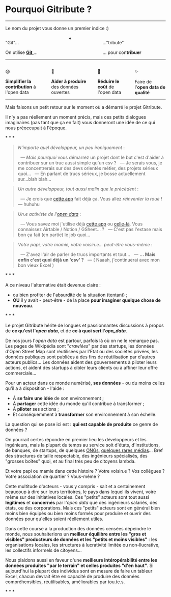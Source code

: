 
<h1 class="has-text-centered">
  Pourquoi Gitribute ?
</h1>

---

<p class="has-text-centered">
  Le nom du projet vous donne un premier indice :)
</p>

<div class="columns is-mobile is-centered is-v-centered">
  <div class="column is-5 has-text-right">
    <p class="has-text-weight-bold mb-1">
      "Git"...
    </p>
    <span class="is-italic is-size-6">
      On utilise
      <a href="https://en.wikipedia.org/wiki/Git" target="_blank">
        <b>Git</b>
      </a> ...
    </span>
  </div>
  <div class="column is-1 has-text-grey-light mt-4 has-text-centered">
    <b>+</b>
  </div>
  <div class="column is-5 has-text-left">
    <p class="has-text-weight-bold mb-1">
     ..."tribute"
    </p>
    <span class="is-italic is-size-6">
      ... pour con<b>tribuer</b>
    </span>
  </div>
</div>

---

<div class="columns is-4 is-centered">
  <div class="column is-3 is-mobile-6 has-text-centered">
    <p class="is-size-3 mb-3">
      😅
    </p>
    <b>Simplifier la contribution</b> à l'open data
  </div>
  <div class="column is-3 is-mobile-6 has-text-centered">
    <p class="is-size-3 mb-3">
      🔧
    </p>
    <b>Aider à produire</b> des données ouvertes
  </div>
  <div class="column is-3 is-mobile-6 has-text-centered">
    <p class="is-size-3 mb-3">
      💸
    </p>
    <b>Réduire le coût</b> de l'open data
  </div>
  <div class="column is-3 is-mobile-6 has-text-centered">
    <p class="is-size-3 mb-3">
      ✨
    </p>
    Faire de l'<b>open data de qualité</b>
  </div>
</div>

---

Mais faisons un petit retour sur le moment où a démarré le projet Gitribute.

Il n'y a pas réellement un moment précis, mais ces petits dialogues imaginaires (pas tant que ça en fait) vous donneront une idée de ce qui nous préoccupait à l'époque.

<p class="has-text-centered mt-3 mb-4">
  * * *
</p>

> _N'importe quel développeur, un peu ironiquement_ :
>
> &nbsp; — _Mais pourquoi_ vous démarrez un projet dont le but c'est d'aider à contribuer sur un truc aussi simple qu'un csv ?
> &nbsp; — Je serais vous, je me concentrerais sur des devs orientés métier, des projets sérieux quoi...
> &nbsp; — En parlant de trucs sérieux, je bosse actuellement sur...blah blah...

> _Un autre développeur, tout aussi malin que le précédent_ :
>
> &nbsp; — Je crois que [cette app](/benchmark) fait déjà ça. Vous allez _réinventer la roue !_
> &nbsp; — huhuhu
<!-- > &nbsp;&nbsp;&nbsp;&nbsp;&nbsp;&nbsp; _( ...engineers )_ -->

> _Un.e activiste de l'[open data](https://okfn.org/opendata/)_ :
>
> &nbsp; — Vous savez moi j'utilise déjà [cette app](/benchmark) ou [celle-là](/benchmark). Vous connaissez Airtable / Notion / GSheet... ?
> &nbsp; — C'est pas l'extase mais bon ça fait (en partie) le job quoi...

> _Votre papi, votre mamie, votre voisin.e... peut-être vous-même_ :
>
> &nbsp; — Z'avez l'air de parler de trucs importants et tout...
> &nbsp; — **... Mais enfin c'est quoi déjà un 'csv' ?**
> &nbsp; — ( Naaah, j'continuerai avec mon bon vieux Excel )

<p class="has-text-centered mt-3 mb-4">
  * * *
</p>

A ce niveau l'alternative était devenue claire :

- ou bien profiter de l'absurdité de la situation (tentant) ;
- **OU** il y avait - peut-être - de la place **pour imaginer quelque chose de nouveau**.

<p class="has-text-centered mt-3 mb-4">
  * * *
</p>

<!-- 🚧  &nbsp; `Redaction in progress...` -->

Le projet Gitribute hérite de longues et passionnantes discussions à propos de **ce qu'est l'_open data_**, et de **ce à quoi sert l'_opn_data_**.

De nos jours l'_open data_ est partour, parfois là où on ne le remarque pas. Les pages de Wikipédia sont "_crawlées_" par des startups, les données d'Open Street Map sont réutilisées par l'Etat ou des sociétés privées, les données publiques sont publiées à des fins de réutilisation par d'autres acteurs publics... Les données aident des gouvernements à piloter leurs actions, et aident des startups à cibler leurs clients ou à affiner leur offre commerciale...

Pour un acteur dans ce monde numérisé, **ses données** - ou du moins celles qu'il a à disposition - l'aide :

- À **se faire une idée** de son environnement ;
- À **partager** cette idée du monde qu'il contribue à transformer ;
- À **piloter** ses actions ;
- Et conséquemment à **transformer** son environnement à son échelle.

La question qui se pose ici est : **qui est capable de produite** ce genre de données ?

On pourrait certes répondre en premier lieu les développeurs et les ingénieurs, mais la plupart du temps au service soit d'états, d'institutions, de banques, de startups, de quelques [ONGs](https://www.openstreetmap.org), [quelques rares médias](https://www.icij.org/)... Bref des structures de taille respectable, des ingénieurs spécialisés, des "grosses boîtes" quoi, et au final très peu de citoyens lambda.

Et votre papi ou mamie dans cette histoire ? Votre voisin.e ? Vos collègues ? Votre association de quartier ? Vous-même ?

Cette multitude d'acteurs - vous y compris - sait et a certainement beaucoup à dire sur leurs territoires, le pays dans lequel ils vivent, voire même sur des initiatives locales. Ces "petits" acteurs sont tout aussi **légitimes** et **concernés** par l'_open data_ que des ingénieurs salariés, des états, ou des corporations. Mais ces "petits" acteurs sont en général bien moins bien équipés ou bien moins formés pour produire et ouvrir des données pour qu'elles soient réellement utiles.

Dans cette course à la production des données censées dépeindre le monde, nous souhaiterions un **meilleur équilibre entre les "gros et visibles" producteurs de données et les "petits et moins visibles"** : les organisations locales, les structures à lucrativité limitée ou non-llucrative, les collectifs informels de citoyens...

Nous plaidons aussi en faveur d'une **meilleure intéropérabilité entre les données produites "par le terrain" et celles produites "d'en haut"**. Si aujourd'hui la plupart des individus sont en mesure de faire un tableur Excel, chacun devrait être en capacité de produire des données compréhensibles, réutilisables, améliorables par tou.te.s.

<p class="has-text-centered mt-6 mb-0">
  * * *
</p>
